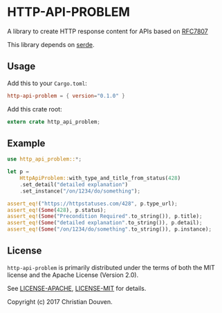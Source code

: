 # HTTP-API-PROBLEM

A library to create HTTP response content for APIs based on
[RFC7807](https://tools.ietf.org/html/rfc7807)

This library depends on [serde](https://serde.rs/).

## Usage

Add this to your `Cargo.toml`:
```toml
http-api-problem = { version="0.1.0" }
```

Add this crate root:

```rust
extern crate http_api_problem;
```

## Example

```rust
use http_api_problem::*;

let p = 
    HttpApiProblem::with_type_and_title_from_status(428)
    .set_detail("detailed explanation")
    .set_instance("/on/1234/do/something");

assert_eq!("https://httpstatuses.com/428", p.type_url);
assert_eq!(Some(428), p.status);
assert_eq!(Some("Precondition Required".to_string()), p.title);
assert_eq!(Some("detailed explanation".to_string()), p.detail);
assert_eq!(Some("/on/1234/do/something".to_string()), p.instance);
```

## License

`http-api-problem` is primarily distributed under the terms of both the MIT license and the
Apache License (Version 2.0).

See [LICENSE-APACHE](LICENSE-APACHE), [LICENSE-MIT](LICENSE-MIT) for details.

Copyright (c) 2017 Christian Douven.
